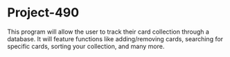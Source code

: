 # Project-490
This program will allow the user to track their card collection through a database. It will feature functions like adding/removing cards, searching for specific cards, sorting your collection, and many more.

